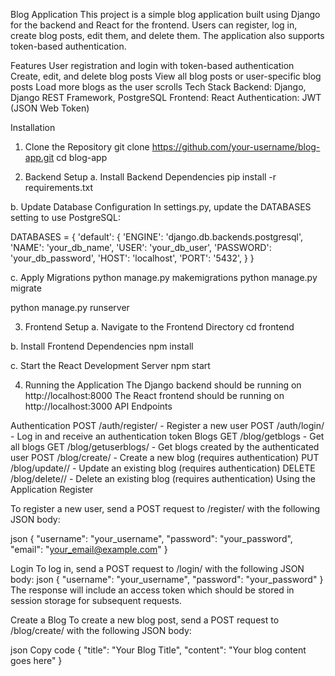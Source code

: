 Blog Application
This project is a simple blog application built using Django for the backend and React for the frontend. Users can register, log in, create blog posts, edit them, and delete them. The application also supports token-based authentication.

Features
User registration and login with token-based authentication
Create, edit, and delete blog posts
View all blog posts or user-specific blog posts
Load more blogs as the user scrolls
Tech Stack
Backend: Django, Django REST Framework, PostgreSQL
Frontend: React
Authentication: JWT (JSON Web Token)

Installation
1. Clone the Repository
git clone https://github.com/your-username/blog-app.git
cd blog-app

2. Backend Setup
a. Install Backend Dependencies
pip install -r requirements.txt

b. Update Database Configuration
In settings.py, update the DATABASES setting to use PostgreSQL:

DATABASES = {
    'default': {
        'ENGINE': 'django.db.backends.postgresql',
        'NAME': 'your_db_name',
        'USER': 'your_db_user',
        'PASSWORD': 'your_db_password',
        'HOST': 'localhost',
        'PORT': '5432',
    }
}

c. Apply Migrations
python manage.py makemigrations
python manage.py migrate

python manage.py runserver

3. Frontend Setup
a. Navigate to the Frontend Directory
cd frontend

b. Install Frontend Dependencies
npm install

c. Start the React Development Server
npm start

4. Running the Application
The Django backend should be running on http://localhost:8000
The React frontend should be running on http://localhost:3000
API Endpoints

Authentication
POST /auth/register/ - Register a new user
POST /auth/login/ - Log in and receive an authentication token
Blogs
GET /blog/getblogs - Get all blogs
GET /blog/getuserblogs/ - Get blogs created by the authenticated user
POST /blog/create/ - Create a new blog (requires authentication)
PUT /blog/update/<id>/ - Update an existing blog (requires authentication)
DELETE /blog/delete/<id>/ - Delete an existing blog (requires authentication)
Using the Application
Register

To register a new user, send a POST request to /register/ with the following JSON body:

json
{
  "username": "your_username",
  "password": "your_password",
  "email": "your_email@example.com"
}

Login
To log in, send a POST request to /login/ with the following JSON body:
json
{
  "username": "your_username",
  "password": "your_password"
}
The response will include an access token which should be stored in session storage for subsequent requests.

Create a Blog
To create a new blog post, send a POST request to /blog/create/ with the following JSON body:

json
Copy code
{
  "title": "Your Blog Title",
  "content": "Your blog content goes here"
}